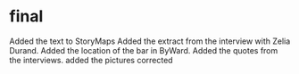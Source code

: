 # final
Added the text to StoryMaps
Added the extract from the interview with Zelia Durand.
Added the location of the bar in ByWard. 
Added the quotes from the interviews.
added the pictures 
corrected 
